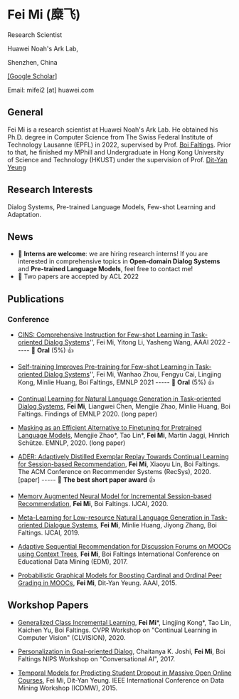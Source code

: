 # Fei Mi (糜飞)

Research Scientist

Huawei Noah's Ark Lab,

Shenzhen, China

[[Google Scholar]](https://scholar.google.com/citations?user=gX3493QAAAAJ&hl=zh-CN)

Email: mifei2 [at] huawei.com  

## General

Fei Mi is a research scientist at Huawei Noah's Ark Lab. He obtained his Ph.D. degree in Computer Science from The Swiss Federal Institute of Technology Lausanne (EPFL) in 2022, supervised by Prof. [Boi Faltings](https://lia.epfl.ch/~faltings/). Prior to that, he finished my MPhill and Undergraduate in Hong Kong University of Science and Technology (HKUST) under the supervision of Prof. [Dit-Yan Yeung](https://sites.google.com/view/dyyeung)

## Research Interests
Dialog Systems, Pre-trained Language Models, Few-shot Learning and Adaptation.

## News
- :cherries: **Interns are welcome**: we are hiring research interns! If you are interested in comprehensive topics in **Open-domain Dialog Systems** and **Pre-trained Language Models**, feel free to contact me!
- :cherries: Two papers are accepted by ACL 2022

## Publications
### Conference

- [CINS: Comprehensive Instruction for Few-shot Learning in Task-oriented Dialog Systems](https://arxiv.org/abs/2109.04645)'', Fei Mi, Yitong Li, Yasheng Wang, AAAI 2022  -----  :cherries: **Oral** (5%) :+1:

- [Self-training Improves Pre-training for Few-shot Learning in Task-oriented Dialog Systems](https://aclanthology.org/2021.emnlp-main.142/)'', Fei Mi, Wanhao Zhou, Fengyu Cai, Lingjing Kong, Minlie Huang, Boi Faltings, EMNLP 2021  -----  :cherries: **Oral** (5%) :+1:

- [Continual Learning for Natural Language Generation in Task-oriented Dialog Systems](https://aclanthology.org/2020.findings-emnlp.310/), 
**Fei Mi**, Liangwei Chen, Mengjie Zhao, Minlie Huang, Boi Faltings. 
Findings of EMNLP 2020. (long paper) 

- [Masking as an Efficient Alternative to Finetuning for Pretrained Language Models](https://aclanthology.org/2020.emnlp-main.174/), Mengjie Zhao*, Tao Lin*, **Fei Mi**, Martin Jaggi, Hinrich Schütze. 
EMNLP, 2020. (long paper) 

- [ADER: Adaptively Distilled Exemplar Replay Towards Continual Learning for Session-based Recommendation](https://dl.acm.org/doi/abs/10.1145/3383313.3412218?casa_token=845HSBo8dhAAAAAA:FjbqVZkxhi0TwGNo2vjapqlQP-qsCc-iG6ZNnpmigsnZ_6G4Nb_RGUIn_djWHp667fFNZzSFqCVv), **Fei Mi**, Xiaoyu Lin, Boi Faltings. 
The ACM Conference on Recommender Systems (RecSys), 2020. [paper]   -----  :cherries: **The best short paper award** :+1:

- [Memory Augmented Neural Model for Incremental Session-based Recommendation](https://www.ijcai.org/proceedings/2020/0300.pdf), **Fei Mi**, Boi Faltings. 
IJCAI, 2020.

- [Meta-Learning for Low-resource Natural Language Generation in Task-oriented Dialogue Systems](https://www.ijcai.org/proceedings/2019/0437.pdf), **Fei Mi**, Minlie Huang, Jiyong Zhang, Boi Faltings. 
IJCAI, 2019. 

- [Adaptive Sequential Recommendation for Discussion Forums on MOOCs using Context Trees](http://educationaldatamining.org/EDM2017/proc_files/papers/paper_25.pdf), **Fei Mi**, Boi Faltings
International Conference on Educational Data Mining (EDM), 2017.

- [Probabilistic Graphical Models for Boosting Cardinal and Ordinal Peer Grading in MOOCs](https://www.aaai.org/ocs/index.php/AAAI/AAAI15/paper/viewPaper/9534), **Fei Mi**, Dit-Yan Yeung.
AAAI, 2015.

## Workshop Papers
- [Generalized Class Incremental Learning](https://openaccess.thecvf.com/content_CVPRW_2020/html/w15/Mi_Generalized_Class_Incremental_Learning_CVPRW_2020_paper.html), **Fei Mi***, Lingjing Kong*, Tao Lin, Kaichen Yu, Boi Faltings. CVPR Workshop on "Continual Learning in Computer Vision" (CLVISION), 2020.

- [Personalization in Goal-oriented Dialog](https://arxiv.org/abs/1706.07503), Chaitanya K. Joshi, **Fei Mi**, Boi Faltings
NIPS Workshop on "Conversational AI", 2017.

- [Temporal Models for Predicting Student Dropout in Massive Open Online Courses](https://dl.acm.org/doi/abs/10.1109/ICDMW.2015.174), Fei Mi, Dit-Yan Yeung.
IEEE International Conference on Data Mining Workshop (ICDMW), 2015.
